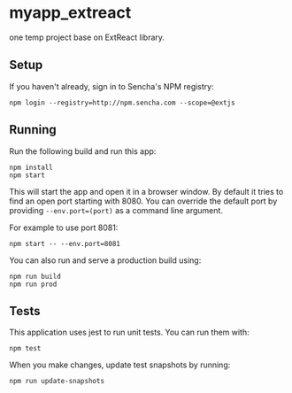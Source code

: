 # myapp_extreact

one temp project base on ExtReact library.

## Setup

If you haven't already, sign in to Sencha's NPM registry:

```
npm login --registry=http://npm.sencha.com --scope=@extjs
```

## Running

Run the following build and run this app:

    npm install
    npm start

This will start the app and open it in a browser window.  By default it tries to find
an open port starting with 8080.  You can override the default port by providing `--env.port=(port)` 
as a command line argument.

For example to use port 8081:

    npm start -- --env.port=8081

You can also run and serve a production build using:

    npm run build
    npm run prod

## Tests

This application uses jest to run unit tests.  You can run them with:

```
npm test
```

When you make changes, update test snapshots by running:

```
npm run update-snapshots
```